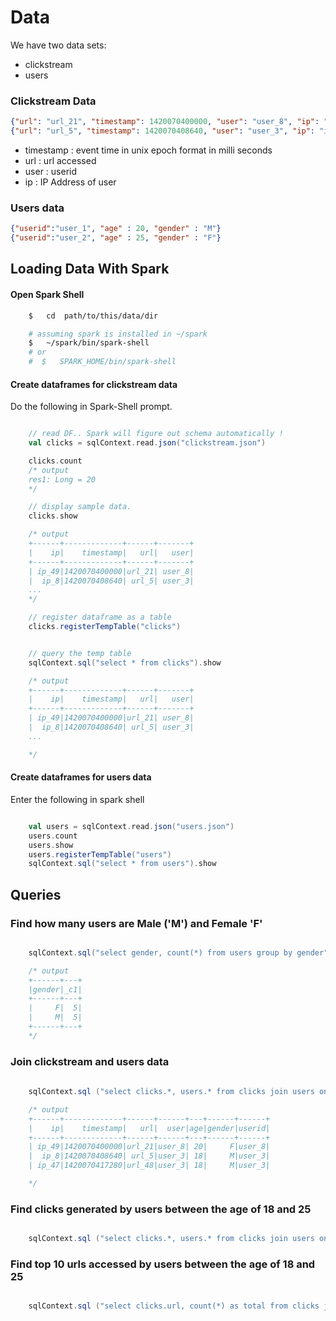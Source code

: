 # Data
We have two data sets:
* clickstream
* users

### Clickstream  Data
```json
{"url": "url_21", "timestamp": 1420070400000, "user": "user_8", "ip": "ip_49"}
{"url": "url_5", "timestamp": 1420070408640, "user": "user_3", "ip": "ip_8"}
```

* timestamp : event time in unix epoch format in milli seconds
* url : url accessed
* user : userid
* ip : IP Address of user

### Users data
```json
{"userid":"user_1", "age" : 20, "gender" : "M"}
{"userid":"user_2", "age" : 25, "gender" : "F"}
```

## Loading Data With Spark

#### Open Spark Shell
```bash
    $   cd  path/to/this/data/dir

    # assuming spark is installed in ~/spark
    $   ~/spark/bin/spark-shell
    # or
    #  $   SPARK_HOME/bin/spark-shell
```

#### Create dataframes for clickstream data
Do the following in Spark-Shell prompt.

```scala

    // read DF.. Spark will figure out schema automatically !
    val clicks = sqlContext.read.json("clickstream.json")

    clicks.count
    /* output
    res1: Long = 20
    */

    // display sample data.
    clicks.show

    /* output
    +------+-------------+------+-------+
    |    ip|    timestamp|   url|   user|
    +------+-------------+------+-------+
    | ip_49|1420070400000|url_21| user_8|
    |  ip_8|1420070408640| url_5| user_3|
    ...
    */

    // register dataframe as a table
    clicks.registerTempTable("clicks")


    // query the temp table
    sqlContext.sql("select * from clicks").show

    /* output
    +------+-------------+------+-------+
    |    ip|    timestamp|   url|   user|
    +------+-------------+------+-------+
    | ip_49|1420070400000|url_21| user_8|
    |  ip_8|1420070408640| url_5| user_3|
    ...

    */
```

#### Create dataframes for users data

Enter the following in spark shell
```scala

    val users = sqlContext.read.json("users.json")
    users.count
    users.show
    users.registerTempTable("users")
    sqlContext.sql("select * from users").show
```


## Queries

### Find how many users are Male ('M') and Female 'F'
```scala

    sqlContext.sql("select gender, count(*) from users group by gender").show

    /* output
    +------+---+
    |gender|_c1|
    +------+---+
    |     F|  5|
    |     M|  5|
    +------+---+
    */
```

### Join clickstream and users data

```scala
    
    sqlContext.sql ("select clicks.*, users.* from clicks join users on (clicks.user = users.userid)").show

    /* output
    +------+-------------+------+------+---+------+------+
    |    ip|    timestamp|   url|  user|age|gender|userid|
    +------+-------------+------+------+---+------+------+
    | ip_49|1420070400000|url_21|user_8| 20|     F|user_8|
    |  ip_8|1420070408640| url_5|user_3| 18|     M|user_3|
    | ip_47|1420070417280|url_48|user_3| 18|     M|user_3|

    */

```


### Find clicks generated by users between the age of 18 and 25

```scala

    sqlContext.sql ("select clicks.*, users.* from clicks join users on (clicks.user = users.userid) where users.age >=18 and users.age <= 25").show

```


### Find top 10 urls accessed by users between the age of 18 and 25
```scala

    sqlContext.sql ("select clicks.url, count(*) as total from clicks join users on (clicks.user = users.userid) group by clicks.url order by total desc limit 10").show

```